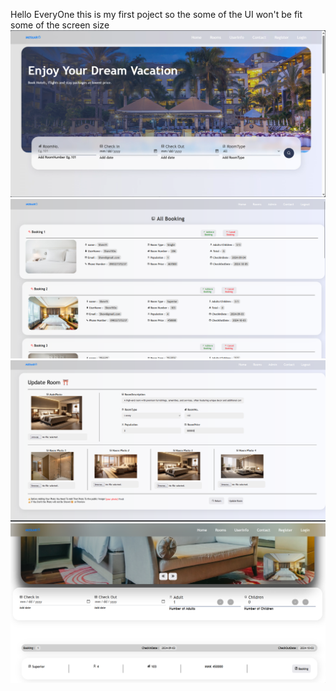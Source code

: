 Hello EveryOne this is my first poject so the some of the UI won't be fit some of the screen size
![UI Screenshot](https://github.com/NyiMinHtet45T/HotelBooking-React-/blob/93d5475102d9ae7e18d52dc353677d016776b2fa/Screenshot%202025-01-29%20194711.png)
![UI Screenshot](https://github.com/NyiMinHtet45T/HotelBooking-React-/blob/93d5475102d9ae7e18d52dc353677d016776b2fa/Screenshot%202025-01-29%20113901.png)
![UI Screenshot](https://github.com/NyiMinHtet45T/HotelBooking-React-/blob/93d5475102d9ae7e18d52dc353677d016776b2fa/Screenshot%202025-01-29%20113836.png)
![UI Screenshot](https://github.com/NyiMinHtet45T/HotelBooking-React-/blob/93d5475102d9ae7e18d52dc353677d016776b2fa/Screenshot%202025-01-29%20113357.png)
